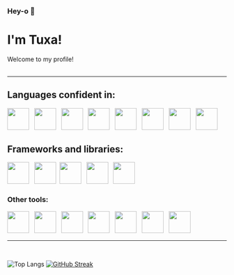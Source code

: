 ### Hey-o 👋 
# I'm Tuxa!
Welcome to my profile!
<br>
<br>
<hr>

## Languages confident in:
<img src="https://cdn.jsdelivr.net/gh/devicons/devicon@latest/icons/javascript/javascript-original.svg" height="50" />   <img src="https://cdn.jsdelivr.net/gh/devicons/devicon@latest/icons/python/python-original.svg" height="50" />   <img src="https://cdn.jsdelivr.net/gh/devicons/devicon@latest/icons/csharp/csharp-original.svg" height="50" />   <img src="https://cdn.jsdelivr.net/gh/devicons/devicon@latest/icons/java/java-original.svg" height="50" />   <img src="https://cdn.jsdelivr.net/gh/devicons/devicon@latest/icons/ocaml/ocaml-original.svg" height="50" />   <img src="https://cdn.jsdelivr.net/gh/devicons/devicon@latest/icons/arduino/arduino-original.svg" height="50" />   <img src="https://cdn.jsdelivr.net/gh/devicons/devicon@latest/icons/html5/html5-original.svg" height="50" />   <img src="https://cdn.jsdelivr.net/gh/devicons/devicon@latest/icons/css3/css3-original.svg" height="50" />
          
          
          
## Frameworks and libraries:
<img src="https://cdn.jsdelivr.net/gh/devicons/devicon@latest/icons/react/react-original.svg" height="50" />   <img src="https://cdn.jsdelivr.net/gh/devicons/devicon@latest/icons/redux/redux-original.svg" height="50" />  <img src="https://cdn.jsdelivr.net/gh/devicons/devicon@latest/icons/sass/sass-original.svg" height="50" />   <img src="https://cdn.jsdelivr.net/gh/devicons/devicon@latest/icons/tailwindcss/tailwindcss-original.svg" height="50" />   <img src="https://cdn.jsdelivr.net/gh/devicons/devicon@latest/icons/bootstrap/bootstrap-original.svg" height="50" />

### Other tools:
<img src="https://cdn.jsdelivr.net/gh/devicons/devicon@latest/icons/git/git-original.svg" height="50" />   <img src="https://cdn.jsdelivr.net/gh/devicons/devicon@latest/icons/photoshop/photoshop-original.svg" height="50" />   <img src="https://cdn.jsdelivr.net/gh/devicons/devicon@latest/icons/premierepro/premierepro-original.svg" height="50" />   <img src="https://cdn.jsdelivr.net/gh/devicons/devicon@latest/icons/blender/blender-original.svg" height="50" />   <img src="https://cdn.jsdelivr.net/gh/devicons/devicon@latest/icons/figma/figma-original.svg" height="50" />   <img src="https://cdn.jsdelivr.net/gh/devicons/devicon@latest/icons/canva/canva-original.svg" height="50" />   <img src="https://cdn.jsdelivr.net/gh/devicons/devicon@latest/icons/unity/unity-original.svg" height="50" />
<hr>
<br>

![Top Langs](https://github-readme-stats.vercel.app/api/top-langs/?username=Tuxa4Life&layout=compact) 
<a href="https://git.io/streak-stats"><img src="https://streak-stats.demolab.com?user=Tuxa4Life" alt="GitHub Streak" /></a>
